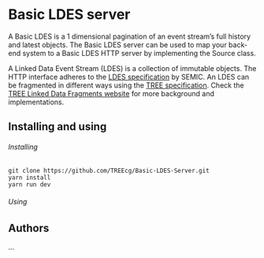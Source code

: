 # Basic LDES server

A Basic LDES is a 1 dimensional pagination of an event stream’s full history and latest objects. The Basic LDES server can be used to map your back-end system to a Basic LDES HTTP server by implementing the Source class.

A Linked Data Event Stream (LDES) is a collection of immutable objects. The HTTP interface adheres to the [LDES specification](https://w3id.org/ldes/specification) by SEMIC. An LDES can be fragmented in different ways using the [TREE specification](https://w3id.org/tree/specification). Check the [TREE Linked Data Fragments website](https://tree.linkeddatafragments.org) for more background and implementations.


## Installing and using
###### Installing
```
git clone https://github.com/TREEcg/Basic-LDES-Server.git 
yarn install
yarn run dev
```
###### Using

## Authors

...
